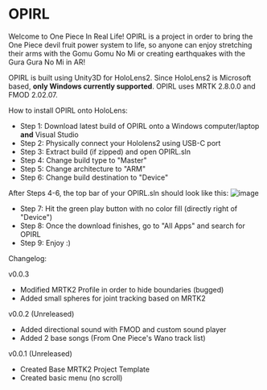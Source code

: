 # OPIRL
Welcome to One Piece In Real Life! OPIRL is a project in order to bring the One Piece devil fruit power system to life, so anyone can enjoy stretching their arms with the Gomu Gomu No Mi or creating earthquakes with the Gura Gura No Mi in AR! 

OPIRL is built using Unity3D for HoloLens2. Since HoloLens2 is Microsoft based, **only Windows currently supported**.
OPIRL uses MRTK 2.8.0.0 and FMOD 2.02.07.

How to install OPIRL onto HoloLens:
* Step 1: Download latest build of OPIRL onto a Windows computer/laptop **and** Visual Studio
* Step 2: Physically connect your Hololens2 using USB-C port
* Step 3: Extract build (if zipped) and open OPIRL.sln
* Step 4: Change build type to "Master"
* Step 5: Change architecture to "ARM" 
* Step 6: Change build destination to "Device" 

After Steps 4-6, the top bar of your OPIRL.sln should look like this:
![image](https://user-images.githubusercontent.com/30392769/174676195-dd321194-96a3-4078-a67c-c94574a318ff.png)

* Step 7: Hit the green play button with no color fill (directly right of "Device")
* Step 8: Once the download finishes, go to "All Apps" and search for OPIRL
* Step 9: Enjoy :)


Changelog:

v0.0.3 
* Modified MRTK2 Profile in order to hide boundaries (bugged)
* Added small spheres for joint tracking based on MRTK2
 
v0.0.2 (Unreleased)
* Added directional sound with FMOD and custom sound player
* Added 2 base songs (From One Piece's Wano track list)

v0.0.1 (Unreleased)
* Created Base MRTK2 Project Template
* Created basic menu (no scroll) 

